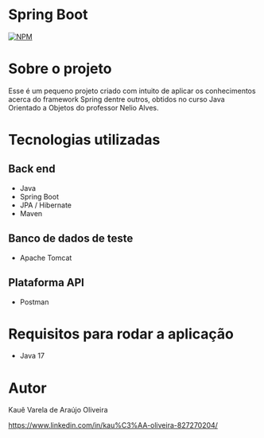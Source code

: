 # Spring Boot 
[![NPM](https://img.shields.io/npm/l/react)](https://github.com/kauezios/springboot-project/blob/main/LICENSE)

# Sobre o projeto

Esse é um pequeno projeto criado com intuito de aplicar os conhecimentos acerca do framework Spring dentre outros, obtidos no curso Java Orientado a Objetos do professor Nelio Alves.

# Tecnologias utilizadas
## Back end
- Java
- Spring Boot
- JPA / Hibernate
- Maven

## Banco de dados de teste
- Apache Tomcat

## Plataforma API
- Postman

# Requisitos para rodar a aplicação
- Java 17

# Autor

Kauê Varela de Araújo Oliveira

https://www.linkedin.com/in/kau%C3%AA-oliveira-827270204/
